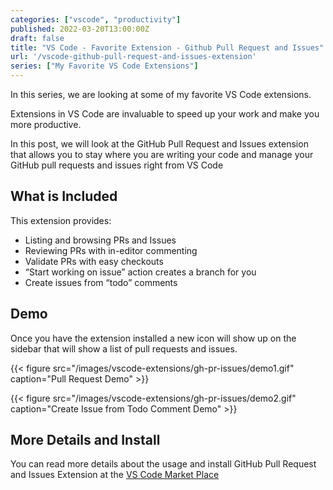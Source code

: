 ```yaml
---
categories: ["vscode", "productivity"]
published: 2022-03-20T13:00:00Z
draft: false
title: "VS Code - Favorite Extension - Github Pull Request and Issues"
url: '/vscode-github-pull-request-and-issues-extension'
series: ["My Favorite VS Code Extensions"]
---
```

In this series, we are looking at some of my favorite VS Code extensions.

Extensions in VS Code are invaluable to speed up your work and make you more productive.

In this post, we will look at the GitHub Pull Request and Issues extension that allows you to stay where you are writing your code and manage your GitHub pull requests and issues right from VS Code

<!--more-->

## What is Included

 This extension provides:

* Listing and browsing PRs and Issues
* Reviewing PRs with in-editor commenting
* Validate PRs with easy checkouts
* “Start working on issue” action creates a branch for you
* Create issues from “todo” comments

## Demo

Once you have the extension installed a new icon will show up on the sidebar that will show a list of pull requests and issues.

{{< figure src="/images/vscode-extensions/gh-pr-issues/demo1.gif" caption="Pull Request Demo" >}}

{{< figure src="/images/vscode-extensions/gh-pr-issues/demo2.gif" caption="Create Issue from Todo Comment Demo" >}}

## More Details and Install

You can read more details about the usage and install GitHub Pull Request and Issues Extension at the [VS Code Market Place](https://marketplace.visualstudio.com/items?itemName=GitHub.vscode-pull-request-github)
